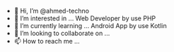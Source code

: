 - 👋 Hi, I’m @ahmed-techno
- 👀 I’m interested in ... Web Developer by use PHP
- 🌱 I’m currently learning ... Android App by use Kotlin
- 💞️ I’m looking to collaborate on ...
- 📫 How to reach me ...

<!---
ahmed-techno/ahmed-techno is a ✨ special ✨ repository because its `README.md` (this file) appears on your GitHub profile.
You can click the Preview link to take a look at your changes.
--->
